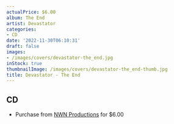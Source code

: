 ```yaml
---
actualPrice: $6.00
album: The End
artist: Devastator
categories:
- CD
date: '2022-11-30T06:10:31'
draft: false
images:
- /images/covers/devastator-the_end.jpg
inStock: true
thumbnailImage: /images/covers/devastator-the_end-thumb.jpg
title: Devastator - The End
---
```


## CD
* Purchase from [NWN Productions](http://shop.nwnprod.com/index.php?route=product/product&path=93&product_id=1768&sort=pd.name&order=ASC) for $6.00
